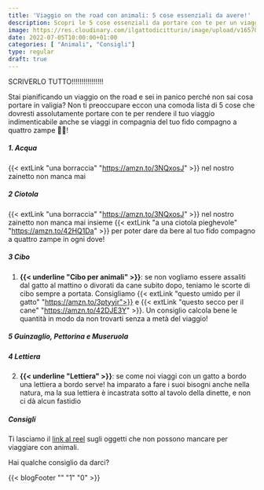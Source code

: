 ```yaml
---
title: 'Viaggio on the road con animali: 5 cose essenziali da avere!'
description: Scopri le 5 cose essenziali da portare con te per un viaggio on the road indimenticabile con il tuo animale! Leggi il nostro articolo per pianificare al meglio la tua avventura su quattro ruote.
image: https://res.cloudinary.com/ilgattodicitturin/image/upload/v1657024162/Articoli/10_cose_per_un_viaggio_ontheroad_udittt.jpg
date: 2022-07-05T10:00:00+01:00
categories: [ "Animali", "Consigli"]
type: regular
draft: true
---
```



SCRIVERLO TUTTO!!!!!!!!!!!!!!!!



Stai pianificando un viaggio on the road e sei in panico perché non sai cosa portare in valigia? Non ti preoccupare eccon una comoda lista di 5 cose che dovresti assolutamente portare con te per rendere il tuo viaggio indimenticabile anche se viaggi in compagnia del tuo fido compagno a quattro zampe 🐶🐱!

##### 1. Acqua
{{< extLink "una borraccia" "https://amzn.to/3NQxosJ" >}} nel nostro zainetto non manca mai 

##### 2 Ciotola
{{< extLink "una borraccia" "https://amzn.to/3NQxosJ" >}} nel nostro zainetto non manca mai insieme {{< extLink "a una ciotola pieghevole" "https://amzn.to/42HQ1Da" >}} per poter dare da bere al tuo fido compagno a quattro zampe in ogni dove!

##### 3 Cibo

1. **{{< underline "Cibo per animali" >}}**: se non vogliamo essere assaliti dal gatto al mattino o divorati da cane subito dopo, teniamo le scorte di cibo sempre a portata. Consigliamo {{< extLink "questo umido per il gatto" "https://amzn.to/3ptyyjr">}} e {{< extLink "questo secco per il cane" "https://amzn.to/42DJE3Y" >}}. Un consiglio calcola bene le quantità in modo da non trovarti senza a metà del viaggio!

##### 5 Guinzaglio, Pettorina e Museruola

##### 4 Lettiera
2. **{{< underline "Lettiera" >}}**: se come noi viaggi con un gatto a bordo una lettiera a bordo serve!  ha imparato a fare i suoi bisogni anche nella natura, ma la sua lettiera è incastrata sotto al tavolo della dinette, e non ci dà alcun fastidio

##### Consigli



Ti lasciamo il [link al reel](https://www.instagram.com/reel/CfoKWj7Da3m/?utm_source=ig_web_button_share_sheet) sugli oggetti che non possono mancare per viaggiare con animali. 

Hai qualche consiglio da darci?   

{{< blogFooter "" "1" "0" >}}